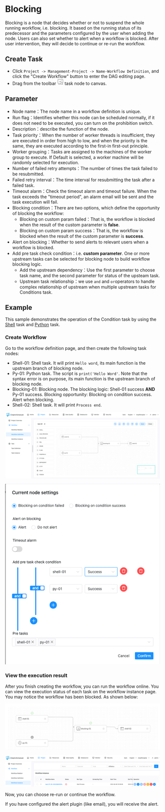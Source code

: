 # Blocking

Blocking is a node that decides whether or not to suspend the whole running workflow, i.e. blocking. It based on the running status of its predecessor and the parameters configured by the user when adding the node. Users can also set whether to alert when a workflow is blocked. After user intervention, they will decide to continue or re-run the workflow.

## Create Task

- Click `Project -> Management-Project -> Name-Workflow Definition`, and click the "Create Workflow" button to enter the DAG editing page.
- Drag from the toolbar <img src="../../../../img/blocking.png" width="20"/> task node to canvas.

## Parameter

- Node name：The node name in a workflow definition is unique.
- Run flag：Identifies whether this node can be scheduled normally, if it does not need to be executed, you can turn on the prohibition switch.
- Description：describe the function of the node.
- Task priority：When the number of worker threads is insufficient, they are executed in order from high to low, and when the priority is the same, they are executed according to the first-in first-out principle.
- Worker grouping：Tasks are assigned to the machines of the worker group to execute. If Default is selected, a worker machine will be randomly selected for execution.
- Number of failed retry attempts：The number of times the task failed to be resubmitted.
- Failed retry interval：The time interval for resubmitting the task after a failed task.
- Timeout alarm：Check the timeout alarm and timeout failure. When the task exceeds the "timeout period", an alarm email will be sent and the task execution will fail.
- Blocking condition：There are two options, which define the opportunity of blocking the workflow:
  - Blocking on custom param failed：That is, the workflow is blocked when the result of the custom parameter is **false**.
  - Blocking on custom param success：That is, the workflow is blocked when the result of the custom parameter is **success**.
- Alert on blocking：Whether to send alerts to relevant users when a workflow is blocked.
- Add pre task check condition：i.e. **custom parameter**. One or more upstream tasks can be selected for blocking node to build workflow blocking logic.
  - Add the upstream dependency：Use the first parameter to choose task name, and the second parameter for status of the upsteam task.
  - Upstream task relationship：we use `and` and `or`operators to handle complex relationship of upstream when multiple upstream tasks for Conditions task.

## Example

This sample demonstrates the operation of the Condition task by using the [Shell](shell.md) task and [Python](python.md) task.

### Create Workflow

Go to the workflow definition page, and then create the following task nodes:

- Shell-01: Shell task. It will print `Hello word`, its main function is the upstream branch of blocking node.
- Py-01: Python task. The script is `print('Hello Word'`. Note that the syntax error is on purpose,  its main function is the upstream branch of blocking node.
- Blocking-01: Blocking node. The blocking logic: Shell-01 success **AND** Py-01 success. Blocking opportunity: Blocking on condition success. Alert when blocking.
- Shell-02: Shell task. It will print `Process end`.

![blocking-task01](../../../../img/tasks/demo/blocking_task01.png)

![blocking-task02](../../../../img/tasks/demo/blocking_task02.png)

### View the execution result

After you finish creating the workflow, you can run the workflow online. You can view the execution status of each task on the workflow instance page. You may notice the workflow has been blocked. As shown below:

![blocking-task03](../../../../img/tasks/demo/blocking_task04.png)

![blocking-task03](../../../../img/tasks/demo/blocking_task03.png)

Now, you can choose re-run or continue the workflow.

If you have configured the alert plugin (like email), you will receive the alert.

